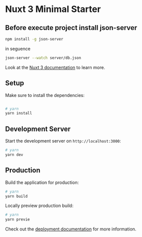 # Nuxt 3 Minimal Starter

## Before execute project install json-server

```bash
npm install -g json-server
```

in seguence 

```bash
json-server --watch server/db.json
```


Look at the [Nuxt 3 documentation](https://nuxt.com/docs/getting-started/introduction) to learn more.

## Setup

Make sure to install the dependencies:

```bash

# yarn
yarn install
```

## Development Server

Start the development server on `http://localhost:3000`:

```bash
# yarn
yarn dev
```

## Production

Build the application for production:

```bash
# yarn
yarn build
```

Locally preview production build:

```bash
# yarn
yarn previe
```

Check out the [deployment documentation](https://nuxt.com/docs/getting-started/deployment) for more information.
